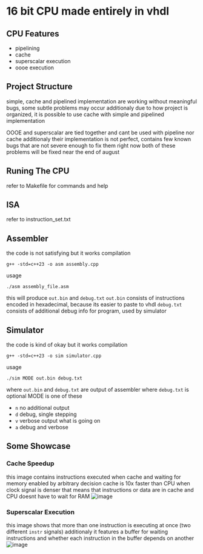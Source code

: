 # 16 bit CPU made entirely in vhdl 

## CPU Features
- pipelining
- cache
- superscalar execution
- oooe execution 

## Project Structure
simple, cache and pipelined implementation are working without meaningful bugs, some subtle problems may occur
additionaly due to how project is organized, it is possible to use cache with simple and pipelined implementation 

OOOE and superscalar are tied together and cant be used with pipeline nor cache
additionaly their implementation is not perfect, contains few known bugs that are not severe enough to fix them right now
both of these problems will be fixed near the end of august

## Runing The CPU
refer to Makefile for commands and help

## ISA
refer to instruction_set.txt

## Assembler
the code is not satisfying but it works 
compilation
```
g++ -std=c++23 -o asm assembly.cpp
```
usage
```
./asm assembly_file.asm
```
this will produce `out.bin` and `debug.txt` 
`out.bin` consists of instructions encoded in hexadecimal, because its easier to paste to vhdl
`debug.txt` consists of additional debug info for program, used by simulator

## Simulator
the code is kind of okay but it works 
compilation
```
g++ -std=c++23 -o sim simulator.cpp
```
usage
```
./sim MODE out.bin debug.txt
```
where `out.bin` and `debug.txt` are output of assembler 
where `debug.txt` is optional
MODE is one of these
- `n` no additional output
- `d` debug, single stepping
- `v` verbose output what is going on
- `a` debug and verbose

## Some Showcase

### Cache Speedup
this image contains instructions executed when cache and waiting for memory enabled
by arbitrary decision cache is 10x faster than CPU
when clock signal is denser that means that instructions or data are in cache and CPU doesnt have to wait for RAM 
![image](https://github.com/sarvl/16bit_cpu/assets/95301979/ed061dde-7528-46f1-8f3b-18533318eef4)


### Superscalar Execution
this image shows that more than one instruction is executing at once (two different `instr` signals)
additionaly it features a buffer for waiting instructions and whether each instruction in the buffer depends on another
![image](https://github.com/sarvl/16bit_cpu/assets/95301979/53f97dfb-ae1e-4899-b839-0e625e2093d5)


